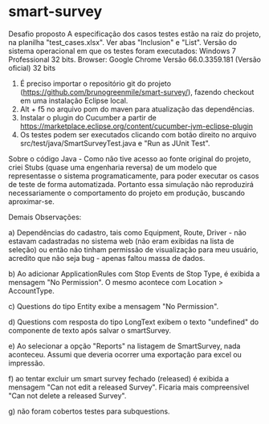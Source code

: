 # smart-survey
Desafio proposto
A especificação dos casos testes estão na raiz do projeto, na planilha "test_cases.xlsx". Ver abas "Inclusion" e "List".
Versão do sistema operacional em que os testes foram executados: Windows 7 Professional 32 bits.
Browser: Google Chrome Versão 66.0.3359.181 (Versão oficial) 32 bits

1) É preciso importar o repositório git do projeto (https://github.com/brunogreenmile/smart-survey/), fazendo checkout em uma instalação Eclipse local.
2) Alt + f5 no arquivo pom do maven para atualização das dependências.
3) Instalar o plugin do Cucumber a partir de https://marketplace.eclipse.org/content/cucumber-jvm-eclipse-plugin
4) Os testes podem ser executados clicando com botão direito no arquivo src/test/java/SmartSurveyTest.java e "Run as JUnit Test".

Sobre o código Java -
Como não tive acesso ao fonte original do projeto, criei Stubs (quase uma engenharia reversa) de um modelo que representasse o sistema programaticamente, para poder executar os casos de teste de forma automatizada. Portanto essa simulação não reproduzirá necessariamente o comportamento do projeto em produção, buscando aproximar-se.

Demais Observações:

a) Dependências do cadastro, tais como Equipment, Route, Driver - não estavam cadastradas no sistema web (não eram exibidas na lista de seleção) ou então não tinham permissão de visualização para meu usuário, acredito que não seja bug - apenas faltou massa de dados.

b) Ao adicionar ApplicationRules com Stop Events de Stop Type, é exibida a mensagem "No Permission". O mesmo acontece com Location > AccountType.

c) Questions do tipo Entity exibe a mensagem "No Permission".

d) Questions com resposta do tipo LongText exibem o texto "undefined" do componente de texto após salvar o smartSurvey.

e) Ao selecionar a opção "Reports" na listagem de SmartSurvey, nada aconteceu. Assumi que deveria ocorrer uma exportação para excel ou impressão.

f) ao tentar excluir um smart survey fechado (released) é exibida a mensagem "Can not edit a released Survey". Ficaria mais compreensível "Can not delete a released Survey".

g) não foram cobertos testes para subquestions.







